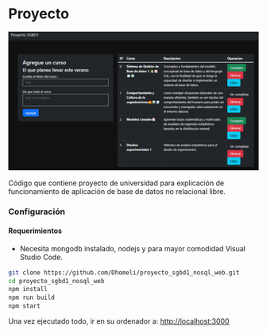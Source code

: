 # Proyecto

![](docs/referencia_web.png)

Código que contiene proyecto de universidad para explicación de funcionamiento de aplicación de base de datos no relacional libre.


### Configuración 

#### Requerimientos

* Necesita mongodb instalado, nodejs y para mayor comodidad Visual Studio Code.

```bash
git clone https://github.com/Dhomeli/proyecto_sgbd1_nosql_web.git
cd proyecto_sgbd1_nosql_web
npm install
npm run build
npm start
```

Una vez ejecutado todo, ir en su ordenador a: <a target="_blank" href="http://localhost:3000">http://localhost:3000</a>

